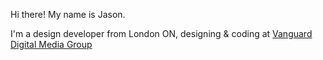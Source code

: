 Hi there! My name is Jason.

I'm a design developer from London ON, designing & coding at [Vanguard Digital Media Group](https://vanguard.to)
